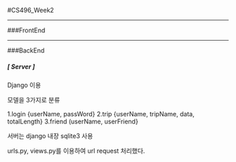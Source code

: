 #CS496_Week2

------------
###FrontEnd






------------
###BackEnd

##### [ Server ]
Django 이용

모델을 3가지로 분류

1.login {userName, passWord}
2.trip {userName, tripName, data, totalLength}
3.friend (userName, userFriend}

서버는 django 내장 sqlite3 사용

urls.py, views.py를 이용하여 url request 처리했다.
